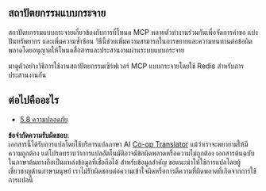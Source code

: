 <!--
CO_OP_TRANSLATOR_METADATA:
{
  "original_hash": "cd973a4e381337c6a3ac2443e7548e63",
  "translation_date": "2025-06-13T00:00:00+00:00",
  "source_file": "05-AdvancedTopics/mcp-scaling/README.md",
  "language_code": "th"
}
-->
## สถาปัตยกรรมแบบกระจาย

สถาปัตยกรรมแบบกระจายเกี่ยวข้องกับการที่โหนด MCP หลายตัวทำงานร่วมกันเพื่อจัดการคำขอ แบ่งปันทรัพยากร และเพิ่มความซ้ำซ้อน วิธีนี้ช่วยเพิ่มความสามารถในการขยายและความทนทานต่อข้อผิดพลาดโดยอนุญาตให้โหนดสื่อสารและประสานงานผ่านระบบแบบกระจาย

มาดูตัวอย่างวิธีการใช้งานสถาปัตยกรรมเซิร์ฟเวอร์ MCP แบบกระจายโดยใช้ Redis สำหรับการประสานงานกัน

## ต่อไปคืออะไร

- [5.8 ความปลอดภัย](../mcp-security/README.md)

**ข้อจำกัดความรับผิดชอบ**:  
เอกสารนี้ได้รับการแปลโดยใช้บริการแปลภาษา AI [Co-op Translator](https://github.com/Azure/co-op-translator) แม้ว่าเราจะพยายามให้มีความถูกต้อง แต่โปรดทราบว่าการแปลอัตโนมัติอาจมีข้อผิดพลาดหรือความไม่ถูกต้อง เอกสารต้นฉบับในภาษาต้นทางถือเป็นแหล่งข้อมูลที่เชื่อถือได้ สำหรับข้อมูลสำคัญ ขอแนะนำให้ใช้การแปลโดยผู้เชี่ยวชาญด้านภาษามนุษย์ เราไม่รับผิดชอบต่อความเข้าใจผิดหรือการตีความที่ผิดพลาดที่เกิดจากการใช้การแปลนี้